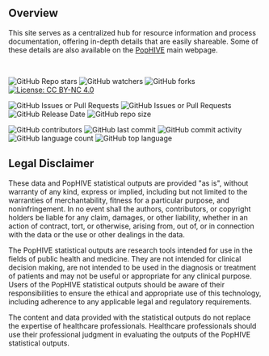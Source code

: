 ## Overview

This site serves as a centralized hub for resource information and process documentation, offering in-depth details that are easily shareable. Some of these details are also available on the [PopHIVE](https://www.pophive.org/) main webpage.

&nbsp;

![GitHub Repo stars](https://img.shields.io/github/stars/PopHIVE/processing-documentation) ![GitHub watchers](https://img.shields.io/github/watchers/PopHIVE/processing-documentation) ![GitHub forks](https://img.shields.io/github/forks/PopHIVE/processing-documentation) [![License: CC BY-NC 4.0](https://img.shields.io/badge/License-CC%20BY--NC%204.0-lightgrey.svg)](http://creativecommons.org/licenses/by-nc/4.0/)

![GitHub Issues or Pull Requests](https://img.shields.io/github/issues/PopHIVE/processing-documentation) ![GitHub Issues or Pull Requests](https://img.shields.io/github/issues-pr/PopHIVE/processing-documentation) ![GitHub Release Date](https://img.shields.io/github/release-date/PopHIVE/processing-documentation) ![GitHub repo size](https://img.shields.io/github/repo-size/PopHIVE/processing-documentation)

![GitHub contributors](https://img.shields.io/github/contributors/PopHIVE/processing-documentation) ![GitHub last commit](https://img.shields.io/github/last-commit/PopHIVE/processing-documentation) ![GitHub commit activity](https://img.shields.io/github/commit-activity/w/PopHIVEprocessing-documentation) ![GitHub language count](https://img.shields.io/github/languages/count/PopHIVE/processing-documentation) ![GitHub top language](https://img.shields.io/github/languages/top/PopHIVE/processing-documentation)

## Legal Disclaimer

These data and PopHIVE statistical outputs are provided "as is", without warranty of any kind, express or implied, including but not limited to the warranties of merchantability, fitness for a particular purpose, and noninfringement. In no event shall the authors, contributors, or copyright holders be liable for any claim, damages, or other liability, whether in an action of contract, tort, or otherwise, arising from, out of, or in connection with the data or the use or other dealings in the data.

The PopHIVE statistical outputs are research tools intended for use in the fields of public health and medicine. They are not intended for clinical decision making, are not intended to be used in the diagnosis or treatment of patients and may not be useful or appropriate for any clinical purpose. Users of the PopHIVE statistical outputs should be aware of their responsibilities to ensure the ethical and appropriate use of this technology, including adherence to any applicable legal and regulatory requirements.

The content and data provided with the statistical outputs do not replace the expertise of healthcare professionals. Healthcare professionals should use their professional judgment in evaluating the outputs of the PopHIVE statistical outputs.

